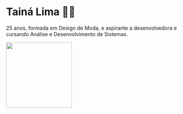# Tainá Lima :fairy_woman:

25 anos, formada em Design de Moda, e aspirante a desenvolvedora e cursando Análise e Desenvolvimento de Sistemas. 

 <div>
  <a href="https://github.com/limstai">
    <img height="180em" src="https://c.tenor.com/xM-ZleBXLBQAAAAC/sailor-moon-hino-rei.gif" />
  </a>
</div>


